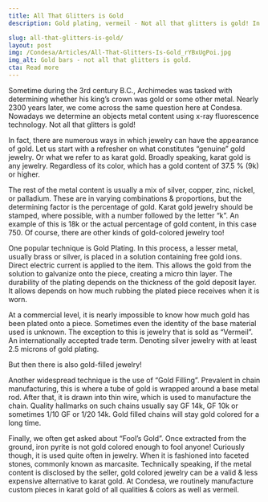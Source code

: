 ```yaml
---
title: All That Glitters is Gold
description: Gold plating, vermeil - Not all that glitters is gold! In fact, there are numerous ways in which jewelry can have the appearance of gold.

slug: all-that-glitters-is-gold/
layout: post
img: /Condesa/Articles/All-That-Glitters-Is-Gold_rYBxUgPoi.jpg
img_alt: Gold bars - not all that glitters is gold.
cta: Read more
---
```

Sometime during the 3rd century B.C., Archimedes was tasked with determining whether his king’s crown was gold or some other metal. Nearly 2300 years later, we come across the same question here at Condesa. Nowadays we determine an objects metal content using x-ray fluorescence technology. Not all that glitters is gold!

In fact, there are numerous ways in which jewelry can have the appearance of gold. Let us start with a refresher on what constitutes “genuine” gold jewelry. Or what we refer to as karat gold. Broadly speaking, karat gold is any jewelry. Regardless of its color, which has a gold content of 37.5 % (9k) or higher.

The rest of the metal content is usually a mix of silver, copper, zinc, nickel, or palladium. These are in varying combinations & proportions, but the determining factor is the percentage of gold. Karat gold jewelry should be stamped, where possible, with a number followed by the letter “k”. An example of this is 18k or the actual percentage of gold content, in this case 750.
Of course, there are other kinds of gold-colored jewelry too!

One popular technique is Gold Plating. In this process, a lesser metal, usually brass or silver, is placed in a solution containing free gold ions. Direct electric current is applied to the item. This allows the gold from the solution to galvanize onto the piece, creating a micro thin layer. The durability of the plating depends on the thickness of the gold deposit layer. It allows depends on how much rubbing the plated piece receives when it is worn.

At a commercial level, it is nearly impossible to know how much gold has been plated onto a piece. Sometimes even the identity of the base material used is unknown. The exception to this is jewelry that is sold as “Vermeil”. An internationally accepted trade term. Denoting silver jewelry with at least 2.5 microns of gold plating.

But then there is also gold-filled jewelry!

Another widespread technique is the use of “Gold Filling”. Prevalent in chain manufacturing, this is where a tube of gold is wrapped around a base metal rod. After that, it is drawn into thin wire, which is used to manufacture the chain. Quality hallmarks on such chains usually say GF 14k, GF 10k or sometimes 1/10 GF or 1/20 14k. Gold filled chains will stay gold colored for a long time.

Finally, we often get asked about “Fool’s Gold”. Once extracted from the ground, iron pyrite is not gold colored enough to fool anyone! Curiously though, it is used quite often in jewelry. When it is fashioned into faceted stones, commonly known as marcasite.
Technically speaking, if the metal content is disclosed by the seller, gold colored jewelry can be a valid & less expensive alternative to karat gold. At Condesa, we routinely manufacture custom pieces in karat gold of all qualities & colors as well as vermeil. 